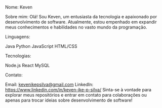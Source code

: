 
Nome: Keven

Sobre mim:
Olá! Sou Keven, um entusiasta da tecnologia e apaixonado por desenvolvimento de software. Atualmente, estou empenhado em expandir meus conhecimentos e habilidades no vasto mundo da programação.

Linguagens:

Java
Python
JavaScript
HTML/CSS

Tecnologias:

Node.js
React
MySQL

Contato:

Email: kevenikepsilva@gmail.com
LinkedIn: https://www.linkedin.com/in/keven-ike-p-silva/
Sinta-se à vontade para explorar meus repositórios e entrar em contato para colaborações ou apenas para trocar ideias sobre desenvolvimento de software!
